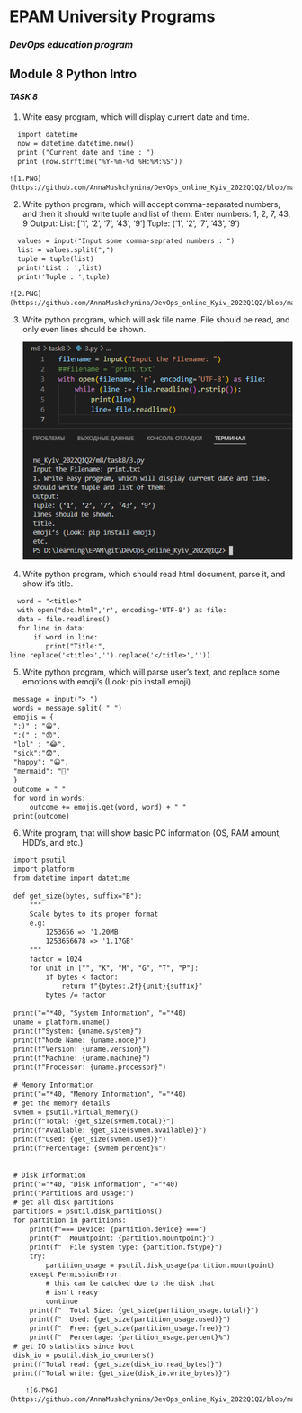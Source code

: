 # EPAM University Programs
### _DevOps education program_
## Module 8 Python Intro
#### _TASK 8_

 1. Write easy program, which will display current date and time.

  ``` 
    import datetime
    now = datetime.datetime.now()
    print ("Current date and time : ")
    print (now.strftime("%Y-%m-%d %H:%M:%S"))
  ```

    ![1.PNG](https://github.com/AnnaMushchynina/DevOps_online_Kyiv_2022Q1Q2/blob/main/m8/task8/images/1.PNG)
  
 2. Write python program, which will accept comma-separated numbers, and then it should write tuple and list  of  them:
 Enter numbers: 1, 2, 7, 43, 9
 Output:
 List: [‘1’, ‘2’, ‘7’, ‘43’, ‘9’]
 Tuple: (‘1’, ‘2’, ‘7’, ‘43’, ‘9’)

  ```
    values = input("Input some comma-seprated numbers : ")
    list = values.split(",")
    tuple = tuple(list)
    print('List : ',list)
    print('Tuple : ',tuple)
  ```

    ![2.PNG](https://github.com/AnnaMushchynina/DevOps_online_Kyiv_2022Q1Q2/blob/main/m8/task8/images/2.PNG)

 3. Write python program, which will ask file name. File should be read, and only even 
lines should be shown.

    ![3.PNG](https://github.com/AnnaMushchynina/DevOps_online_Kyiv_2022Q1Q2/blob/main/m8/task8/images/3.PNG)

 4. Write python program, which should read html document, parse it, and show it’s title.
  ```
    word = "<title>"
    with open("doc.html",'r', encoding='UTF-8') as file:
    data = file.readlines()
    for line in data:
        if word in line:
           print("Title:", line.replace('<title>','').replace('</title>',''))
  ```
 5. Write python program, which will parse user’s text, and replace some emotions with emoji’s (Look: pip install emoji)
   ```
    message = input("> ")
    words = message.split( " ")
    emojis = {
    ":)" : "😀",
    ":(" : "😞",
    "lol" : "😂",
    "sick":"😨",
    "happy": "😀",
    "mermaid": "🧜‍"
    }
    outcome = " "
    for word in words:
        outcome += emojis.get(word, word) + " "
    print(outcome)
  ```
 6. Write program, that will show basic PC information (OS, RAM amount, HDD’s, and etc.)
   ```
    import psutil
    import platform
    from datetime import datetime

    def get_size(bytes, suffix="B"):
        """
        Scale bytes to its proper format
        e.g:
            1253656 => '1.20MB'
            1253656678 => '1.17GB'
        """
        factor = 1024
        for unit in ["", "K", "M", "G", "T", "P"]:
            if bytes < factor:
                return f"{bytes:.2f}{unit}{suffix}"
            bytes /= factor

    print("="*40, "System Information", "="*40)
    uname = platform.uname()
    print(f"System: {uname.system}")
    print(f"Node Name: {uname.node}")
    print(f"Version: {uname.version}")
    print(f"Machine: {uname.machine}")
    print(f"Processor: {uname.processor}")

    # Memory Information
    print("="*40, "Memory Information", "="*40)
    # get the memory details
    svmem = psutil.virtual_memory()
    print(f"Total: {get_size(svmem.total)}")
    print(f"Available: {get_size(svmem.available)}")
    print(f"Used: {get_size(svmem.used)}")
    print(f"Percentage: {svmem.percent}%")


    # Disk Information
    print("="*40, "Disk Information", "="*40)
    print("Partitions and Usage:")
    # get all disk partitions
    partitions = psutil.disk_partitions()
    for partition in partitions:
        print(f"=== Device: {partition.device} ===")
        print(f"  Mountpoint: {partition.mountpoint}")
        print(f"  File system type: {partition.fstype}")
        try:
            partition_usage = psutil.disk_usage(partition.mountpoint)
        except PermissionError:
            # this can be catched due to the disk that
            # isn't ready
            continue
        print(f"  Total Size: {get_size(partition_usage.total)}")
        print(f"  Used: {get_size(partition_usage.used)}")
        print(f"  Free: {get_size(partition_usage.free)}")
        print(f"  Percentage: {partition_usage.percent}%")
    # get IO statistics since boot
    disk_io = psutil.disk_io_counters()
    print(f"Total read: {get_size(disk_io.read_bytes)}")
    print(f"Total write: {get_size(disk_io.write_bytes)}")
  ```
        ![6.PNG](https://github.com/AnnaMushchynina/DevOps_online_Kyiv_2022Q1Q2/blob/main/m8/task8/images/6.PNG)
